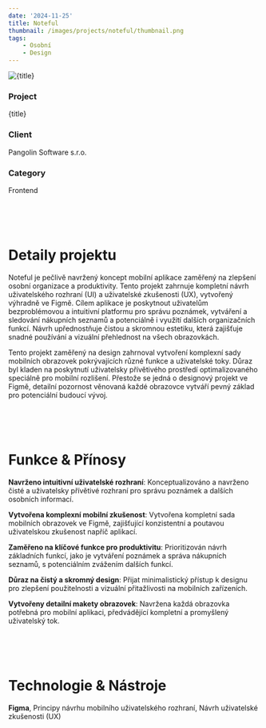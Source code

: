 ```yaml
---
date: '2024-11-25'
title: Noteful
thumbnail: /images/projects/noteful/thumbnail.png
tags:
    - Osobní
    - Design
---
```


<img src="/images/projects/noteful/thumbnail.png" alt={title} class="w-full h-80 object-cover mb-4 rounded-lg" />

<div class="bg-neutral-900 flex flex-wrap gap-y-8 gap-x-20 justify-between px-8 py-6 rounded-lg xs:px-24">
    <div>
        <h3 class="!m-0 !mb-1 !font-semibold">Project</h3>
        <p class="!m-0">{title}</p>
    </div>
    <div>
        <h3 class="!m-0 !mb-1 !font-semibold">Client</h3>
        <p class="!m-0">Pangolin Software s.r.o.</p>
    </div>
    <div>
        <h3 class="!m-0 !mb-1 !font-semibold">Category</h3>
        <p class="!m-0">Frontend</p>
    </div>
</div>

<br />
<br />
<br />

# Detaily projektu

Noteful je pečlivě navržený koncept mobilní aplikace zaměřený na zlepšení osobní organizace a produktivity. Tento projekt zahrnuje kompletní návrh uživatelského rozhraní (UI) a uživatelské zkušenosti (UX), vytvořený výhradně ve Figmě. Cílem aplikace je poskytnout uživatelům bezproblémovou a intuitivní platformu pro správu poznámek, vytváření a sledování nákupních seznamů a potenciálně i využití dalších organizačních funkcí. Návrh upřednostňuje čistou a skromnou estetiku, která zajišťuje snadné používání a vizuální přehlednost na všech obrazovkách.

Tento projekt zaměřený na design zahrnoval vytvoření komplexní sady mobilních obrazovek pokrývajících různé funkce a uživatelské toky. Důraz byl kladen na poskytnutí uživatelsky přívětivého prostředí optimalizovaného speciálně pro mobilní rozlišení. Přestože se jedná o designový projekt ve Figmě, detailní pozornost věnovaná každé obrazovce vytváří pevný základ pro potenciální budoucí vývoj.

<br />
<br />
<br />

# Funkce & Přínosy

**Navrženo intuitivní uživatelské rozhraní**: Konceptualizováno a navrženo čisté a uživatelsky přívětivé rozhraní pro správu poznámek a dalších osobních informací.

**Vytvořena komplexní mobilní zkušenost**: Vytvořena kompletní sada mobilních obrazovek ve Figmě, zajišťující konzistentní a poutavou uživatelskou zkušenost napříč aplikací.

**Zaměřeno na klíčové funkce pro produktivitu**: Prioritizován návrh základních funkcí, jako je vytváření poznámek a správa nákupních seznamů, s potenciálním zvážením dalších funkcí.

**Důraz na čistý a skromný design**: Přijat minimalistický přístup k designu pro zlepšení použitelnosti a vizuální přitažlivosti na mobilních zařízeních.

**Vytvořeny detailní makety obrazovek**: Navržena každá obrazovka potřebná pro mobilní aplikaci, předvádějící kompletní a promyšlený uživatelský tok.

<br />
<br />
<br />

# Technologie & Nástroje

**Figma**, Principy návrhu mobilního uživatelského rozhraní, Návrh uživatelské zkušenosti (UX)
